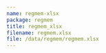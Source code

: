 ```yaml
---
name: regmem-xlsx
package: regmem
title: regmem_xlsx
filename: regmem.xlsx
file: /data/regmem/regmem.xlsx
---
```


